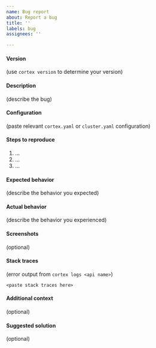 ```yaml
---
name: Bug report
about: Report a bug
title: ''
labels: bug
assignees: ''

---
```


#### Version

(use `cortex version` to determine your version)

#### Description

(describe the bug)

#### Configuration

(paste relevant `cortex.yaml` or `cluster.yaml` configuration)

#### Steps to reproduce

1. ...
2. ...
3. ...

#### Expected behavior

(describe the behavior you expected)

#### Actual behavior

(describe the behavior you experienced)

#### Screenshots

(optional)

#### Stack traces

(error output from `cortex logs <api name>`)

```text
<paste stack traces here>
```

#### Additional context

(optional)

#### Suggested solution

(optional)
